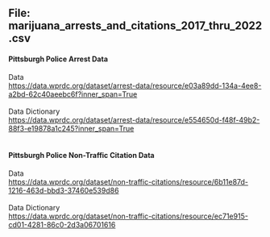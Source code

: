 ## File: marijuana_arrests_and_citations_2017_thru_2022.csv

#### Pittsburgh Police Arrest Data
Data</br>
https://data.wprdc.org/dataset/arrest-data/resource/e03a89dd-134a-4ee8-a2bd-62c40aeebc6f?inner_span=True</br></br>
Data Dictionary</br>
https://data.wprdc.org/dataset/arrest-data/resource/e554650d-f48f-49b2-88f3-e19878a1c245?inner_span=True</br></br>

#### Pittsburgh Police Non-Traffic Citation Data
Data</br>
https://data.wprdc.org/dataset/non-traffic-citations/resource/6b11e87d-1216-463d-bbd3-37460e539d86</br></br>
Data Dictionary</br>
https://data.wprdc.org/dataset/non-traffic-citations/resource/ec71e915-cd01-4281-86c0-2d3a06701616
